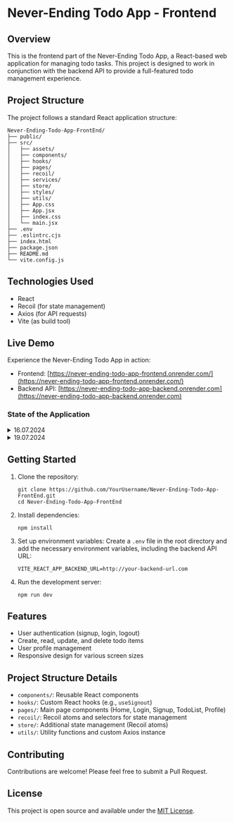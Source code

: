 # Never-Ending Todo App - Frontend

## Overview

This is the frontend part of the Never-Ending Todo App, a React-based web application for managing todo tasks. This project is designed to work in conjunction with the backend API to provide a full-featured todo management experience.

## Project Structure

The project follows a standard React application structure:

```
Never-Ending-Todo-App-FrontEnd/
├── public/
├── src/
│   ├── assets/
│   ├── components/
│   ├── hooks/
│   ├── pages/
│   ├── recoil/
│   ├── services/
│   ├── store/
│   ├── styles/
│   ├── utils/
│   ├── App.css
│   ├── App.jsx
│   ├── index.css
│   └── main.jsx
├── .env
├── .eslintrc.cjs
├── index.html
├── package.json
├── README.md
└── vite.config.js
```

## Technologies Used

- React
- Recoil (for state management)
- Axios (for API requests)
- Vite (as build tool)

## Live Demo

Experience the Never-Ending Todo App in action:

- Frontend: [https://never-ending-todo-app-frontend.onrender.com/](https://never-ending-todo-app-frontend.onrender.com/)
- Backend API: [https://never-ending-todo-app-backend.onrender.com](https://never-ending-todo-app-backend.onrender.com)

### State of the Application
<details>
  <summary>16.07.2024</summary>

    1. Basic React Todo App Structure
    2. Implemented core components (NavBar, TodoList, TodoItem)
    3. Set up basic routing with React Router
    4. Initialized state management with Recoil
</details>

<details>
  <summary>19.07.2024</summary>

    1. Enhanced User Authentication
      - Implemented JWT-based authentication
      - Added login and signup pages
      - Created protected routes for authenticated users

    2. Improved Todo Management
      - Implemented CRUD operations for todos
      - Added ability to mark todos as complete
      - Integrated with backend API for todo persistence

    3. User Profile Management
      - Created user profile page
      - Implemented profile editing functionality
      - Added option to delete user account

    4. Axios Integration
      - Implemented custom Axios instance for API calls
      - Centralized API request configuration
      - Added interceptors for token handling and error management

    These updates significantly enhance the application's functionality, user experience, and code quality. Future iterations will focus on performance optimization, additional features, and improved testing coverage.
</details>

## Getting Started

1. Clone the repository:
   ```
   git clone https://github.com/YourUsername/Never-Ending-Todo-App-FrontEnd.git
   cd Never-Ending-Todo-App-FrontEnd
   ```

2. Install dependencies:
   ```
   npm install
   ```

3. Set up environment variables:
   Create a `.env` file in the root directory and add the necessary environment variables, including the backend API URL:
   ```
   VITE_REACT_APP_BACKEND_URL=http://your-backend-url.com
   ```

4. Run the development server:
   ```
   npm run dev
   ```

## Features

- User authentication (signup, login, logout)
- Create, read, update, and delete todo items
- User profile management
- Responsive design for various screen sizes

## Project Structure Details

- `components/`: Reusable React components
- `hooks/`: Custom React hooks (e.g., `useSignout`)
- `pages/`: Main page components (Home, Login, Signup, TodoList, Profile)
- `recoil/`: Recoil atoms and selectors for state management
- `store/`: Additional state management (Recoil atoms)
- `utils/`: Utility functions and custom Axios instance

## Contributing

Contributions are welcome! Please feel free to submit a Pull Request.

## License

This project is open source and available under the [MIT License](LICENSE).